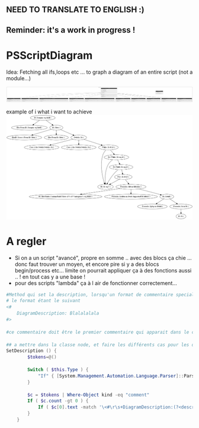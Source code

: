 ## NEED TO TRANSLATE TO ENGLISH :)
## Reminder: it's a work in progress !

# PSScriptDiagram
Idea: Fetching all ifs,loops etc ... to graph a diagram of an entire script (not a module...)

![plop](classes.png)

example of i what i want to achieve
![plopy](example.png)

# A regler
- Si on a un script "avancé", propre en somme .. avec des blocs ça chie ... donc  faut trouver un moyen, et encore pire si y a des blocs begin/process etc... limite on pourrait appliquer ça à des fonctions aussi .. !  en tout cas y a une base !
- pour des scripts "lambda" ça à l air de fonctionner correctement...

```powershell
#Method qui set la description, lorsqu'un format de commentaire special est utilisé
# le format étant le suivant
<#
    DiagramDescription: Blalalalala
#>

#ce commentaire doit être le premier commentaire qui apparait dans le corps du noeud

## a mettre dans la classe node, et faire les différents cas pour les différents type de node
SetDescription () {
        $tokens=@()
        
        Switch ( $this.Type ) {
            "If" { [System.Management.Automation.Language.Parser]::ParseInput($this.raw.Clauses[0].Item2.Extent.Text,[ref]$tokens,[ref]$null) }
        }
        
        $c = $tokens | Where-Object kind -eq "comment"
        If ( $c.count -gt 0 ) {
            If ( $c[0].text -match '\<#\r\s+DiagramDescription:(?<description> .+)\r\s+#\>' ) { $this.Description = $Matches.description.Trim() }
        }
    }
```
